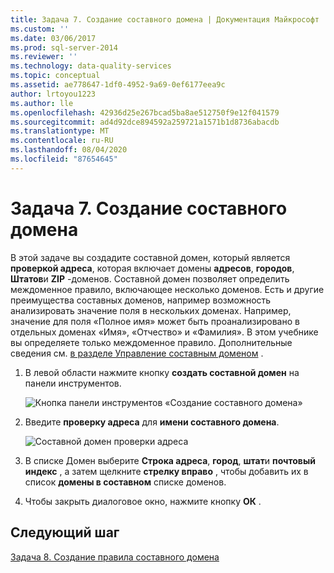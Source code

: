 ```yaml
---
title: Задача 7. Создание составного домена | Документация Майкрософт
ms.custom: ''
ms.date: 03/06/2017
ms.prod: sql-server-2014
ms.reviewer: ''
ms.technology: data-quality-services
ms.topic: conceptual
ms.assetid: ae778647-1df0-4952-9a69-0ef6177eea9c
author: lrtoyou1223
ms.author: lle
ms.openlocfilehash: 42936d25e267bcad5ba8ae512750f9e12f041579
ms.sourcegitcommit: ad4d92dce894592a259721a1571b1d8736abacdb
ms.translationtype: MT
ms.contentlocale: ru-RU
ms.lasthandoff: 08/04/2020
ms.locfileid: "87654645"
---
```

# <a name="task-7-creating-a-composite-domain"></a>Задача 7. Создание составного домена
  В этой задаче вы создадите составной домен, который является **проверкой адреса**, которая включает домены **адресов**, **городов**, **Штатов**и **ZIP** -доменов. Составной домен позволяет определить междоменное правило, включающее несколько доменов. Есть и другие преимущества составных доменов, например возможность анализировать значение поля в нескольких доменах.  Например, значение для поля «Полное имя» может быть проанализировано в отдельных доменах «Имя», «Отчество» и «Фамилия». В этом учебнике вы определяете только междоменное правило. Дополнительные сведения см. [в разделе Управление составным доменом](https://msdn.microsoft.com/library/hh510399.aspx) .  
  
1.  В левой области нажмите кнопку **создать составной домен** на панели инструментов.  
  
     ![Кнопка панели инструментов «Создание составного домена»](../../2014/tutorials/media/et-creatingacompositedomain-01.jpg "Кнопка панели инструментов «Создание составного домена»")  
  
2.  Введите **проверку адреса** для **имени составного домена**.  
  
     ![Составной домен проверки адреса](../../2014/tutorials/media/et-creatingacompositedomain-02.jpg "Составной домен проверки адреса")  
  
3.  В списке Домен выберите **Строка адреса**, **город**, **штат**и **почтовый индекс** , а затем щелкните **стрелку вправо** , чтобы добавить их в список **домены в составном** списке доменов.  
  
4.  Чтобы закрыть диалоговое окно, нажмите кнопку **ОК** .  
  
## <a name="next-step"></a>Следующий шаг  
 [Задача 8. Создание правила составного домена](../../2014/tutorials/task-8-creating-a-composite-domain-rule.md)  
  
  
